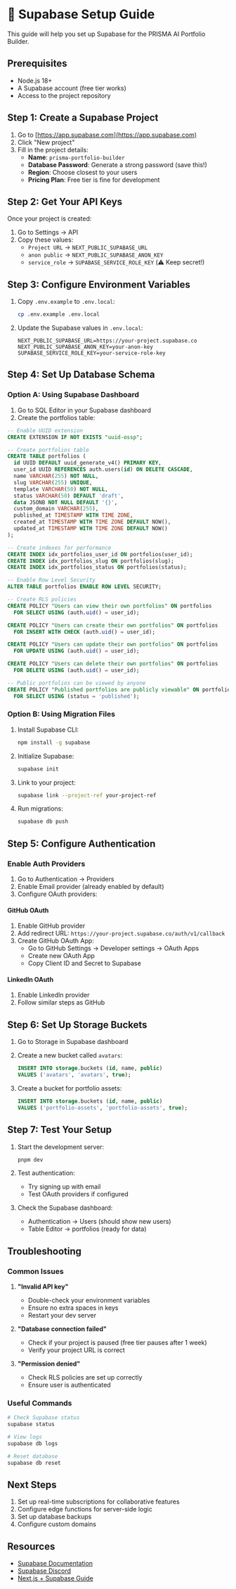 # 🚀 Supabase Setup Guide

This guide will help you set up Supabase for the PRISMA AI Portfolio Builder.

## Prerequisites

- Node.js 18+
- A Supabase account (free tier works)
- Access to the project repository

## Step 1: Create a Supabase Project

1. Go to [https://app.supabase.com](https://app.supabase.com)
2. Click "New project"
3. Fill in the project details:
   - **Name**: `prisma-portfolio-builder`
   - **Database Password**: Generate a strong password (save this!)
   - **Region**: Choose closest to your users
   - **Pricing Plan**: Free tier is fine for development

## Step 2: Get Your API Keys

Once your project is created:

1. Go to Settings → API
2. Copy these values:
   - `Project URL` → `NEXT_PUBLIC_SUPABASE_URL`
   - `anon public` → `NEXT_PUBLIC_SUPABASE_ANON_KEY`
   - `service_role` → `SUPABASE_SERVICE_ROLE_KEY` (⚠️ Keep secret!)

## Step 3: Configure Environment Variables

1. Copy `.env.example` to `.env.local`:

   ```bash
   cp .env.example .env.local
   ```

2. Update the Supabase values in `.env.local`:
   ```env
   NEXT_PUBLIC_SUPABASE_URL=https://your-project.supabase.co
   NEXT_PUBLIC_SUPABASE_ANON_KEY=your-anon-key
   SUPABASE_SERVICE_ROLE_KEY=your-service-role-key
   ```

## Step 4: Set Up Database Schema

### Option A: Using Supabase Dashboard

1. Go to SQL Editor in your Supabase dashboard
2. Create the portfolios table:

```sql
-- Enable UUID extension
CREATE EXTENSION IF NOT EXISTS "uuid-ossp";

-- Create portfolios table
CREATE TABLE portfolios (
  id UUID DEFAULT uuid_generate_v4() PRIMARY KEY,
  user_id UUID REFERENCES auth.users(id) ON DELETE CASCADE,
  name VARCHAR(255) NOT NULL,
  slug VARCHAR(255) UNIQUE,
  template VARCHAR(50) NOT NULL,
  status VARCHAR(50) DEFAULT 'draft',
  data JSONB NOT NULL DEFAULT '{}',
  custom_domain VARCHAR(255),
  published_at TIMESTAMP WITH TIME ZONE,
  created_at TIMESTAMP WITH TIME ZONE DEFAULT NOW(),
  updated_at TIMESTAMP WITH TIME ZONE DEFAULT NOW()
);

-- Create indexes for performance
CREATE INDEX idx_portfolios_user_id ON portfolios(user_id);
CREATE INDEX idx_portfolios_slug ON portfolios(slug);
CREATE INDEX idx_portfolios_status ON portfolios(status);

-- Enable Row Level Security
ALTER TABLE portfolios ENABLE ROW LEVEL SECURITY;

-- Create RLS policies
CREATE POLICY "Users can view their own portfolios" ON portfolios
  FOR SELECT USING (auth.uid() = user_id);

CREATE POLICY "Users can create their own portfolios" ON portfolios
  FOR INSERT WITH CHECK (auth.uid() = user_id);

CREATE POLICY "Users can update their own portfolios" ON portfolios
  FOR UPDATE USING (auth.uid() = user_id);

CREATE POLICY "Users can delete their own portfolios" ON portfolios
  FOR DELETE USING (auth.uid() = user_id);

-- Public portfolios can be viewed by anyone
CREATE POLICY "Published portfolios are publicly viewable" ON portfolios
  FOR SELECT USING (status = 'published');
```

### Option B: Using Migration Files

1. Install Supabase CLI:

   ```bash
   npm install -g supabase
   ```

2. Initialize Supabase:

   ```bash
   supabase init
   ```

3. Link to your project:

   ```bash
   supabase link --project-ref your-project-ref
   ```

4. Run migrations:
   ```bash
   supabase db push
   ```

## Step 5: Configure Authentication

### Enable Auth Providers

1. Go to Authentication → Providers
2. Enable Email provider (already enabled by default)
3. Configure OAuth providers:

#### GitHub OAuth

1. Enable GitHub provider
2. Add redirect URL: `https://your-project.supabase.co/auth/v1/callback`
3. Create GitHub OAuth App:
   - Go to GitHub Settings → Developer settings → OAuth Apps
   - Create new OAuth App
   - Copy Client ID and Secret to Supabase

#### LinkedIn OAuth

1. Enable LinkedIn provider
2. Follow similar steps as GitHub

## Step 6: Set Up Storage Buckets

1. Go to Storage in Supabase dashboard
2. Create a new bucket called `avatars`:

   ```sql
   INSERT INTO storage.buckets (id, name, public)
   VALUES ('avatars', 'avatars', true);
   ```

3. Create a bucket for portfolio assets:
   ```sql
   INSERT INTO storage.buckets (id, name, public)
   VALUES ('portfolio-assets', 'portfolio-assets', true);
   ```

## Step 7: Test Your Setup

1. Start the development server:

   ```bash
   pnpm dev
   ```

2. Test authentication:

   - Try signing up with email
   - Test OAuth providers if configured

3. Check the Supabase dashboard:
   - Authentication → Users (should show new users)
   - Table Editor → portfolios (ready for data)

## Troubleshooting

### Common Issues

1. **"Invalid API key"**

   - Double-check your environment variables
   - Ensure no extra spaces in keys
   - Restart your dev server

2. **"Database connection failed"**

   - Check if your project is paused (free tier pauses after 1 week)
   - Verify your project URL is correct

3. **"Permission denied"**
   - Check RLS policies are set up correctly
   - Ensure user is authenticated

### Useful Commands

```bash
# Check Supabase status
supabase status

# View logs
supabase db logs

# Reset database
supabase db reset
```

## Next Steps

1. Set up real-time subscriptions for collaborative features
2. Configure edge functions for server-side logic
3. Set up database backups
4. Configure custom domains

## Resources

- [Supabase Documentation](https://supabase.com/docs)
- [Supabase Discord](https://discord.supabase.com)
- [Next.js + Supabase Guide](https://supabase.com/docs/guides/with-nextjs)
